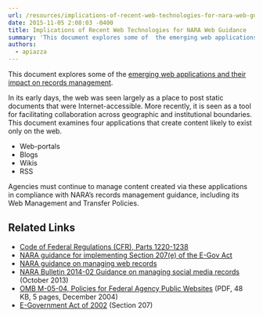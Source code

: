 ```yaml
---
url: /resources/implications-of-recent-web-technologies-for-nara-web-guidance/
date: 2015-11-05 2:08:03 -0400
title: Implications of Recent Web Technologies for NARA Web Guidance
summary: 'This document explores some of  the emerging web applications and their impact on records management. In its early days, the web was seen largely as a place to post static documents that were Internet-accessible. More recently, it is seen as a tool for facilitating collaboration across geographic and institutional boundaries. This document examines four applications'
authors:
  - apiazza
---
```


This document explores some of  the [emerging web applications and their impact on records management](http://www.archives.gov/records-mgmt/initiatives/web-tech.html).

In its early days, the web was seen largely as a place to post static documents that were Internet-accessible. More recently, it is seen as a tool for facilitating collaboration across geographic and institutional boundaries. This document examines four applications that create content likely to exist only on the web.

  * Web-portals
  * Blogs
  * Wikis
  * RSS

Agencies must continue to manage content created via these applications in compliance with NARA&#8217;s records management guidance, including its Web Management and Transfer Policies.

## Related Links

  * [Code of Federal Regulations (CFR), Parts 1220-1238](http://www.ecfr.gov/cgi-bin/text-idx?c=ecfr&SID=194bdc93344a881d5119af1e8f66a2a9&rgn=div5&view=text&node=36:3.0.10.2.10&idno=36)
  * [NARA guidance for implementing Section 207(e) of the E-Gov Act](http://www.archives.gov/records-mgmt/bulletins/2006/2006-02.html)
  * [NARA guidance on managing web records](http://www.archives.gov/records-mgmt/policy/managing-web-records-index.html)
  * [NARA Bulletin 2014-02 Guidance on managing social media records](http://www.archives.gov/records-mgmt/bulletins/2014/2014-02.html) (October 2013)
  * [OMB M-05-04, Policies for Federal Agency Public Websites](https://www.whitehouse.gov/sites/whitehouse.gov/files/omb/memoranda/2005/m05-04.pdf) (PDF, 48 KB, 5 pages, December 2004)
  * [E-Government Act of 2002](http://www.archives.gov/about/laws/egov-act-section-207.html) (Section 207)